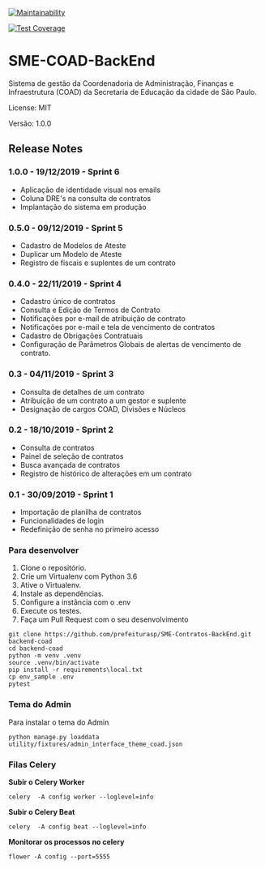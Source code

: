 [![Maintainability](https://api.codeclimate.com/v1/badges/ad33daa97c71f74ad579/maintainability)](https://codeclimate.com/github/prefeiturasp/SME-Contratos-BackEnd/maintainability)

[![Test Coverage](https://api.codeclimate.com/v1/badges/ad33daa97c71f74ad579/test_coverage)](https://codeclimate.com/github/prefeiturasp/SME-Contratos-BackEnd/test_coverage)

SME-COAD-BackEnd
========

Sistema de gestão da Coordenadoria de Administração, Finanças e Infraestrutura (COAD) da Secretaria de Educação da cidade de São Paulo.

License: MIT

Versão: 1.0.0




## Release Notes

### 1.0.0 - 19/12/2019 - Sprint 6
* Aplicação de identidade visual nos emails
* Coluna DRE's na consulta de contratos
* Implantação do sistema em produção

### 0.5.0 - 09/12/2019 - Sprint 5
* Cadastro de Modelos de Ateste
* Duplicar um Modelo de Ateste
* Registro de fiscais e suplentes de um contrato

### 0.4.0 - 22/11/2019 - Sprint 4
* Cadastro único de contratos
* Consulta e Edição de Termos de Contrato
* Notificações por e-mail de atribuição de contrato
* Notificações por e-mail e tela de vencimento de contratos
* Cadastro de Obrigações Contratuais
* Configuração de Parâmetros Globais de alertas de vencimento de contrato.
### 0.3 - 04/11/2019 - Sprint 3
* Consulta de detalhes de um contrato
* Atribuição de um contrato a um gestor e suplente
* Designação de cargos COAD, Divisões e Núcleos

### 0.2 - 18/10/2019 - Sprint 2
* Consulta de contratos
* Painel de seleção de contratos
* Busca avançada de contratos
* Registro de histórico de alterações em um contrato

### 0.1 - 30/09/2019 - Sprint 1
* Importação de planilha de contratos
* Funcionalidades de login
* Redefinição de senha no primeiro acesso


### Para desenvolver

1.  Clone o repositório.
2.  Crie um Virtualenv com Python 3.6
3.  Ative o Virtualenv.
4.  Instale as dependências.
5.  Configure a instância com o .env
6.  Execute os testes.
7.  Faça um Pull Request com o seu desenvolvimento

```console
git clone https://github.com/prefeiturasp/SME-Contratos-BackEnd.git backend-coad
cd backend-coad
python -m venv .venv
source .venv/bin/activate
pip install -r requirements\local.txt
cp env_sample .env
pytest
```

### Tema do Admin
Para instalar o tema do Admin

```console
python manage.py loaddata utility/fixtures/admin_interface_theme_coad.json
```

### Filas Celery
**Subir o Celery Worker**
```console
celery  -A config worker --loglevel=info
```

**Subir o Celery Beat**
```console
celery  -A config beat --loglevel=info
```

**Monitorar os processos no celery**
```console
flower -A config --port=5555
```

